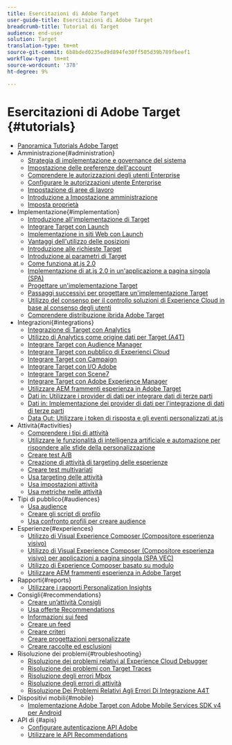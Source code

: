 ```yaml
---
title: Esercitazioni di Adobe Target
user-guide-title: Esercitazioni di Adobe Target
breadcrumb-title: Tutorial di Target
audience: end-user
solution: Target
translation-type: tm+mt
source-git-commit: 6b8bded0235ed9d894fe30ff505d39b789fbeef1
workflow-type: tm+mt
source-wordcount: '378'
ht-degree: 9%

---
```



# Esercitazioni di Adobe Target {#tutorials}

+ [Panoramica Tutorials Adobe Target](../overview.md)
+ Amministrazione{#administration}
   + [Strategia di implementazione e governance del sistema](../dev101/1.1-implementation-strategy-sys-governance.md)
   + [Impostazione delle preferenze dell&#39;account](../administration/set-up-account-preferences.md)
   + [Comprendere le autorizzazioni degli utenti Enterprise](../administration/understanding-enterprise-user-permissions.md)
   + [Configurare le autorizzazioni utente Enterprise](../dev101/1.2-configure-ent-user-permissions.md)
   + [Impostazione di aree di lavoro](../administration/set-up-workspaces.md)
   + [Introduzione a Impostazione amministrazione](../dev101/1.3-intro-to-admin-setup.md)
   + [Imposta proprietà](../administration/set-up-properties.md)
+ Implementazione{#implementation}
   + [Introduzione all&#39;implementazione di Target](../dev101/2.1-intro-to-target-implementation.md)
   + [Integrare Target con Launch](../dev101/3.1-target-launch.md)
   + [Implementazione in siti Web con Launch](https://docs.adobe.com/content/help/en/experience-cloud/implementing-in-websites-with-launch/index.html)
   + [Vantaggi dell&#39;utilizzo delle posizioni](../dev101/2.2-benefits-of-locations.md)
   + [Introduzione alle richieste Target](../dev101/2.3-intro-to-target-requests.md)
   + [Introduzione ai parametri di Target](../dev101/2.4-intro-to-target-params.md)
   + [Come funziona at.js 2.0](../implementation/understanding-how-atjs-20-works.md)
   + [Implementazione di at.js 2.0 in un&#39;applicazione a pagina singola (SPA)](../implementation/implement-atjs-20-in-a-single-page-application.md)
   + [Progettare un&#39;implementazione Target](../dev101/2.5-design-target-implementation.md)
   + [Passaggi successivi per progettare un&#39;implementazione Target](../dev101/2.6-next-steps-design-target-implementation.md)
   + [Utilizzo del consenso per il controllo  soluzioni di Experience Cloud in base al consenso degli utenti](https://docs.adobe.com/content/help/en/core-services-learn/tutorials/id-service/use-opt-in-to-control-experience-cloud-activities-based-on-user-consent.html)
   + [Comprendere  distribuzione ibrida Adobe Target](../implementation/hybrid-deployment.md)
+ Integrazioni{#integrations}
   + [Integrazione di Target con Analytics](../dev101/3.2-target-analytics.md)
   + [Utilizzo di Analytics come origine dati per Target (A4T)](../integrations/use-analytics-as-a-data-source-a4t.md)
   + [Integrare Target con  Audience Manager](../dev101/3.3-target-dmp.md)
   + [Integrare Target con  pubblico di Experienci Cloud](../dev101/3.4-target-exc-audiences.md)
   + [Integrare Target con Campaign](../dev101/3.6-target-campaign.md)
   + [Integrare Target con  I/O Adobe](../dev101/3.7-target-io.md)
   + [Integrare Target con Scene7](../dev101/3.8-target-scene7.md)
   + [Integrare Target con Adobe Experience Manager](../dev101/3.5-target-aem.md)
   + [Utilizzare AEM frammenti esperienza in  Adobe Target](https://helpx.adobe.com/experience-manager/kt/sites/using/experience-fragment-target-offer-feature-video-use.html)
   + [Dati in: Utilizzare i provider di dati per integrare dati di terze parti](../integrations/use-data-providers-to-integrate-third-party-data.md)
   + [Dati in: Implementazione dei provider di dati per l&#39;integrazione di dati di terze parti](../integrations/implement-data-providers-to-integrate-third-party-data.md)
   + [Data Out: Utilizzare i token di risposta e gli eventi personalizzati at.js](../integrations/use-response-tokens-and-atjs-custom-events.md)
+ Attività{#activities}
   + [Comprendere i tipi di attività](../activities/understanding-the-types-of-activities.md)
   + [Utilizzare le funzionalità di intelligenza artificiale e automazione per rispondere alle sfide della personalizzazione](../activities/use-the-artificial-intelligence-and-automation-capabilities-to-meet-the-challenges-of-personalization.md)
   + [Creare test A/B](../activities/create-ab-tests.md)
   + [Creazione di attività di targeting delle esperienze](../activities/create-experience-targeting-activities.md)
   + [Creare test multivariati](../activities/create-multivariate-tests.md)
   + [Usa targeting delle attività](../activities/use-activity-targeting.md)
   + [Usa impostazioni attività](../activities/use-activity-settings.md)
   + [Usa metriche nelle attività](../activities/use-metrics-in-activities.md)
+ Tipi di pubblico{#audiences}
   + [Usa audience](../audiences/use-audiences.md)
   + [Creare gli script di profilo](../audiences/create-profile-scripts.md)
   + [Usa confronto profili per creare audience](../audiences/use-profile-comparison-to-build-audiences.md)
+ Esperienze{#experiences}
   + [Utilizzo di Visual Experience Composer (Compositore esperienza visivo)](../experiences/use-the-visual-experience-composer.md)
   + [Utilizzo di Visual Experience Composer (Compositore esperienza visivo) per applicazioni a pagina singola (SPA VEC)](../experiences/use-the-visual-experience-composer-for-single-page-applications.md)
   + [Utilizzo di Experience Composer basato su modulo](../experiences/use-the-form-based-experience-composer.md)
   + [Utilizzare AEM frammenti esperienza in  Adobe Target](https://helpx.adobe.com/experience-manager/kt/sites/using/experience-fragment-target-offer-feature-video-use.html)
+ Rapporti{#reports}
   + [Utilizzare i rapporti Personalization Insights](../reports/use-the-personalization-insights-reports.md)
+ Consigli{#recommendations}
   + [Creare un’attività Consigli](../recommendations/create-a-recommendations-activity.md)
   + [Usa offerte Recommendations](../recommendations/use-recommendations-offers.md)
   + [Informazioni sui feed](../recommendations/understanding-feeds.md)
   + [Creare un feed](../recommendations/create-a-feed.md)
   + [Creare criteri](../recommendations/create-criteria.md)
   + [Creare progettazioni personalizzate](../recommendations/create-custom-designs.md)
   + [Creare raccolte ed esclusioni](../recommendations/create-collections-and-exclusions.md)
+ Risoluzione dei problemi{#troubleshooting}
   + [Risoluzione dei problemi relativi al Experience Cloud Debugger](../troubleshooting/troubleshoot-with-the-experience-cloud-debugger.md)
   + [Risoluzione dei problemi con Target Traces](../troubleshooting/troubleshoot-with-target-traces.md)
   + [Risoluzione degli errori Mbox](../dev101/4.1-troubleshoot-mbox-errors.md)
   + [Risoluzione degli errori di attività](../dev101/4.2-troubleshoot-activity-errors.md)
   + [Risoluzione Dei Problemi Relativi Agli Errori Di Integrazione A4T](../dev101/4.3-troubleshoot-integration-errors.md)
+ Dispositivi mobili{#mobile}
   + [Implementazione  Adobe Target con  Adobe Mobile Services SDK v4 per Android](../mobile-v4/overview.md)
+ API di {#apis}
   + [Configurare  autenticazione API Adobe](../apis/configure-io-target-integration.md)
   + [Utilizzare le API Recommendations](https://docs.adobe.com/content/help/en/target-learn/recommendations-api-tutorial/recs-api-overview.html)
